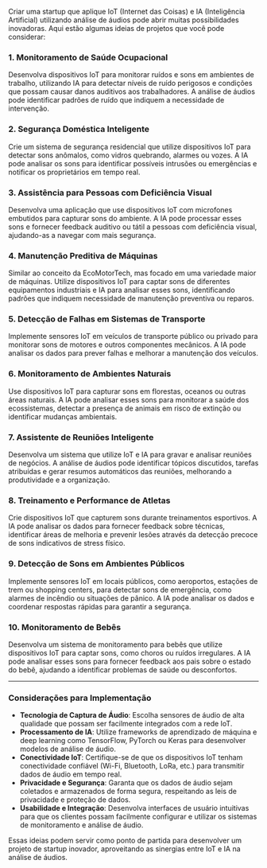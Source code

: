 Criar uma startup que aplique IoT (Internet das Coisas) e IA (Inteligência Artificial) utilizando análise de áudios pode abrir muitas possibilidades inovadoras. Aqui estão algumas ideias de projetos que você pode considerar:

### 1. **Monitoramento de Saúde Ocupacional**
Desenvolva dispositivos IoT para monitorar ruídos e sons em ambientes de trabalho, utilizando IA para detectar níveis de ruído perigosos e condições que possam causar danos auditivos aos trabalhadores. A análise de áudios pode identificar padrões de ruído que indiquem a necessidade de intervenção.

### 2. **Segurança Doméstica Inteligente**
Crie um sistema de segurança residencial que utilize dispositivos IoT para detectar sons anômalos, como vidros quebrando, alarmes ou vozes. A IA pode analisar os sons para identificar possíveis intrusões ou emergências e notificar os proprietários em tempo real.

### 3. **Assistência para Pessoas com Deficiência Visual**
Desenvolva uma aplicação que use dispositivos IoT com microfones embutidos para capturar sons do ambiente. A IA pode processar esses sons e fornecer feedback auditivo ou tátil a pessoas com deficiência visual, ajudando-as a navegar com mais segurança.

### 4. **Manutenção Preditiva de Máquinas**
Similar ao conceito da EcoMotorTech, mas focado em uma variedade maior de máquinas. Utilize dispositivos IoT para captar sons de diferentes equipamentos industriais e IA para analisar esses sons, identificando padrões que indiquem necessidade de manutenção preventiva ou reparos.

### 5. **Detecção de Falhas em Sistemas de Transporte**
Implemente sensores IoT em veículos de transporte público ou privado para monitorar sons de motores e outros componentes mecânicos. A IA pode analisar os dados para prever falhas e melhorar a manutenção dos veículos.

### 6. **Monitoramento de Ambientes Naturais**
Use dispositivos IoT para capturar sons em florestas, oceanos ou outras áreas naturais. A IA pode analisar esses sons para monitorar a saúde dos ecossistemas, detectar a presença de animais em risco de extinção ou identificar mudanças ambientais.

### 7. **Assistente de Reuniões Inteligente**
Desenvolva um sistema que utilize IoT e IA para gravar e analisar reuniões de negócios. A análise de áudios pode identificar tópicos discutidos, tarefas atribuídas e gerar resumos automáticos das reuniões, melhorando a produtividade e a organização.

### 8. **Treinamento e Performance de Atletas**
Crie dispositivos IoT que capturem sons durante treinamentos esportivos. A IA pode analisar os dados para fornecer feedback sobre técnicas, identificar áreas de melhoria e prevenir lesões através da detecção precoce de sons indicativos de stress físico.

### 9. **Detecção de Sons em Ambientes Públicos**
Implemente sensores IoT em locais públicos, como aeroportos, estações de trem ou shopping centers, para detectar sons de emergência, como alarmes de incêndio ou situações de pânico. A IA pode analisar os dados e coordenar respostas rápidas para garantir a segurança.

### 10. **Monitoramento de Bebês**
Desenvolva um sistema de monitoramento para bebês que utilize dispositivos IoT para captar sons, como choros ou ruídos irregulares. A IA pode analisar esses sons para fornecer feedback aos pais sobre o estado do bebê, ajudando a identificar problemas de saúde ou desconfortos.

---

### Considerações para Implementação

- **Tecnologia de Captura de Áudio**: Escolha sensores de áudio de alta qualidade que possam ser facilmente integrados com a rede IoT.
- **Processamento de IA**: Utilize frameworks de aprendizado de máquina e deep learning como TensorFlow, PyTorch ou Keras para desenvolver modelos de análise de áudio.
- **Conectividade IoT**: Certifique-se de que os dispositivos IoT tenham conectividade confiável (Wi-Fi, Bluetooth, LoRa, etc.) para transmitir dados de áudio em tempo real.
- **Privacidade e Segurança**: Garanta que os dados de áudio sejam coletados e armazenados de forma segura, respeitando as leis de privacidade e proteção de dados.
- **Usabilidade e Integração**: Desenvolva interfaces de usuário intuitivas para que os clientes possam facilmente configurar e utilizar os sistemas de monitoramento e análise de áudio.

Essas ideias podem servir como ponto de partida para desenvolver um projeto de startup inovador, aproveitando as sinergias entre IoT e IA na análise de áudios.